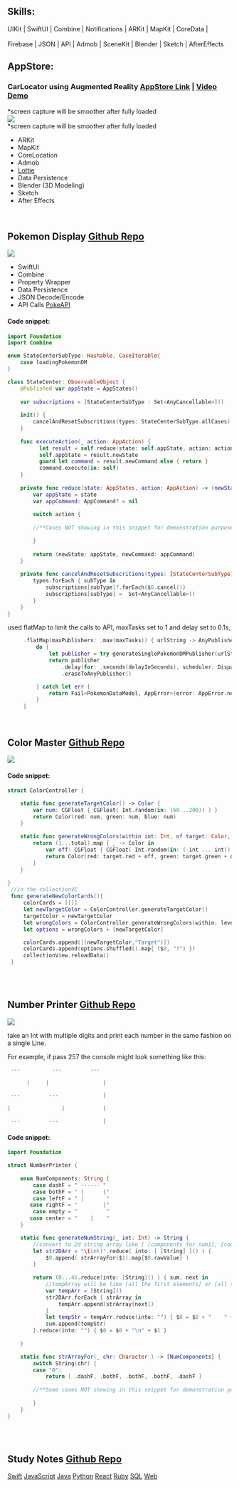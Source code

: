 ## Skills:
UIKit | SwiftUI | Combine | Notifications | ARKit | MapKit | CoreData |  
<br />
Firebase | JSON | API | Admob | SceneKit | Blender | Sketch | AfterEffects


## AppStore:

### CarLocator using Augmented Reality [AppStore Link](https://apps.apple.com/us/app/sure-car-locator-with-ar/id1495605423) | [Video Demo](https://youtu.be/TvZPVcpJHlg)
*screen capture will be smoother after fully loaded <br />
![](https://github.com/hgtlzyc/Resume/blob/887760c686ae67f6f6fbe565043187616c99eeb1/ScreenCaptures/CarLocatorGIF.gif)
<br />*screen capture will be smoother after fully loaded <br />
 - ARKit
 - MapKit
 - CoreLocation
 - Admob
 - [Lottie](https://github.com/airbnb/lottie-ios) 
 - Data Persistence
 - Blender (3D Modeling)
 - Sketch
 - After Effects

<br />

## Pokemon Display [Github Repo](https://github.com/hgtlzyc/PokemonDisplay)

![](https://github.com/hgtlzyc/PokemonDisplay/blob/225c53fc4e3f02d16c9ea43c0d93ae59aa1241a5/screenRecording.gif)

 - SwiftUI
 - Combine
 - Property Wrapper
 - Data Persistence
 - JSON Decode/Encode
 - API Calls [PokeAPI](https://pokeapi.co/)

#### Code snippet:
```swift
import Foundation
import Combine

enum StateCenterSubType: Hashable, CaseIterable{
    case loadingPokemonDM
}

class StateCenter: ObservableObject {
    @Published var appState = AppStates()
    
    var subscriptions = [StateCenterSubType : Set<AnyCancellable>]()
    
    init() {
        cancelAndResetSubscritions(types: StateCenterSubType.allCases)
    }
            
    func executeAction(_ action: AppAction) {
          let result = self.reduce(state: self.appState, action: action)
          self.appState = result.newState
          guard let command = result.newCommand else { return }
          command.execute(in: self)
    }
    
    private func reduce(state: AppStates, action: AppAction) -> (newState: AppStates, newCommand: AppCommand?) {
        var appState = state
        var appCommand: AppCommand? = nil
        
        switch action {
            
        //**Cases NOT showing in this snippet for demonstration purpose
            
        }
        
        return (newState: appState, newCommand: appCommand)
    }
        
    private func cancelAndResetSubscritions(types: [StateCenterSubType]) {
        types.forEach { subType in
            subscriptions[subType]?.forEach{$0.cancel()}
            subscriptions[subType] =  Set<AnyCancellable>()
        }
    }
}

```

 used flatMap to limit the calls to API, maxTasks set to 1 and delay set to 0.1s, 

```swift
     .flatMap(maxPublishers: .max(maxTasks)) { urlString -> AnyPublisher<PokemonDataModel, AppError> in
         do {
             let publisher = try generateSinglePokemonDMPublisher(urlString)
             return publisher
                 .delay(for: .seconds(delayInSeconds), scheduler: DispatchQueue(label: urlString))
                 .eraseToAnyPublisher()

         } catch let err {
             return Fail<PokemonDataModel, AppError>(error: AppError.networkError(err)).eraseToAnyPublisher()
         }
     }
```

<br />


## Color Master [Github Repo](https://github.com/hgtlzyc/ColorMaster)
![](https://github.com/hgtlzyc/ColorMaster/blob/ad6c900f7d95c53ab39b07c909f9aa9d4dd37352/ScreenCapture.gif)

#### Code snippet:
```swift
struct ColorController {

    static func generateTargetColor() -> Color {
        var num: CGFloat { CGFloat( Int.random(in: (60...200)) ) }
        return Color(red: num, green: num, blue: num)
    }
    
    static func generateWrongColors(within int: Int, of target: Color, total: Int) -> [Color] {
        return (1...total).map { _ -> Color in
            var off: CGFloat { CGFloat( Int.random(in: (-int ... int)) ) }
            return Color(red: target.red + off, green: target.green + off, blue: target.blue + off)
        }
    }
    
}
 //in the collectionVC
 func generateNewColorCards(){
     colorCards = [[]]
     let newTargetColor = ColorController.generateTargetColor()
     targetColor = newTargetColor
     let wrongColors = ColorController.generateWrongColors(within: levelNumber, of: newTargetColor, total: totalWrongOnes)
     let options = wrongColors + [newTargetColor]

     colorCards.append([(newTargetColor,"Target")])
     colorCards.append(options.shuffled().map{ ($0, "?") })
     collectionView.reloadData()
 }
    
```


<br />


## Number Printer [Github Repo](https://github.com/hgtlzyc/NumberPrinter)

![](https://github.com/hgtlzyc/NumberPrinter/blob/e3c97c30f9e5e29276a877744c8291d1048454aa/NumberPrinterDemo.gif)

take an Int with multiple digits and print each number in the same fashion on a single Line.

For example, if pass 257 the console might look something like this:
 
```swift
 ---          ---         ---

      |     |                 |

 ---         ---              |

|                |            |

 ---         ---              |
```

#### Code snippet:
```swift
import Foundation

struct NumberPrinter {
    
    enum NumComponents: String {
        case dashF = " ------ "
        case bothF = " |      |"
        case leftF = " |       "
       case rightF = "        |"
        case empty = "         "
       case center = "    |    "
    }

    static func generateNumString(_ int: Int) -> String {
        //convert to 2d string array like [ [components for num1], [components for num2] ...]
        let str2DArr = "\(int)".reduce( into: [ [String] ]() ) {
            $0.append( strArrayFor($1).map{$0.rawValue} )
        }
        
        return (0...4).reduce(into: [String]() ) { sum, next in
            //tempArray will be like [all the first elements] or [all the 2nd elements] ...
            var tempArr = [String]()
            str2DArr.forEach { strArray in
                tempArr.append(strArray[next])
            }
            let tempStr = tempArr.reduce(into: "") { $0 = $0 + "    " + $1 }
            sum.append(tempStr)
        }.reduce(into: "") { $0 = $0 + "\n" + $1 }
        
    }

    static func strArrayFor(_ chr: Character ) -> [NumComponents] {
        switch String(chr) {
        case "0":
            return [ .dashF, .bothF, .bothF, .bothF, .dashF ]
            
        //**Some cases NOT showing in this snippet for demonstration purpose
        
        }
    }
}
 
```


<br />

## Study Notes [Github Repo](https://github.com/hgtlzyc/StudyNotes)
[Swift](https://github.com/hgtlzyc/StudyNotes/tree/main/Swift)
[JavaScript](https://github.com/hgtlzyc/StudyNotes/tree/main/JS)
[Java](https://github.com/hgtlzyc/StudyNotes/tree/main/Java)
[Python](https://github.com/hgtlzyc/StudyNotes/tree/main/Python)
[React](https://github.com/hgtlzyc/StudyNotes/tree/main/React)
[Ruby](https://github.com/hgtlzyc/StudyNotes/tree/main/Ruby)
[SQL](https://github.com/hgtlzyc/StudyNotes/tree/main/SQL)
[Web](https://github.com/hgtlzyc/StudyNotes/tree/main/Web)





